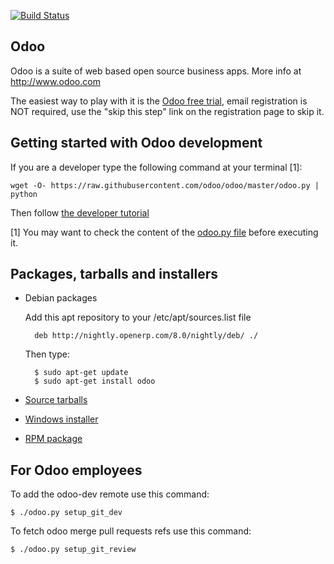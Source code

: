 [![Build Status](http://runbot.odoo.com/runbot/badge/default/1/8.0.svg)](http://runbot.odoo.com/runbot)

Odoo
----

Odoo is a suite of web based open source business apps.  More info at http://www.odoo.com

The easiest way to play with it is the <a href="https://www.odoo.com/page/start">Odoo free trial</a>, email registration is NOT required, use the "skip this step" link on the registration page to skip it.


Getting started with Odoo development
--------------------------------------

If you are a developer type the following command at your terminal [1]:

    wget -O- https://raw.githubusercontent.com/odoo/odoo/master/odoo.py | python

Then follow <a href="https://doc.openerp.com/trunk/server/howto/howto_website/">the developer tutorial</a>

[1] You may want to check the content of the <a href="https://raw.githubusercontent.com/odoo/odoo/master/odoo.py">odoo.py file</a> before executing it.


Packages, tarballs and installers
---------------------------------

* Debian packages

    Add this apt repository to your /etc/apt/sources.list file

        deb http://nightly.openerp.com/8.0/nightly/deb/ ./

    Then type:

        $ sudo apt-get update
        $ sudo apt-get install odoo

* <a href="http://nightly.openerp.com/">Source tarballs</a>

* <a href="http://nightly.openerp.com/">Windows installer</a>

* <a href="http://nightly.openerp.com/">RPM package</a>


For Odoo employees
------------------

To add the odoo-dev remote use this command:

    $ ./odoo.py setup_git_dev

To fetch odoo merge pull requests refs use this command:

    $ ./odoo.py setup_git_review

